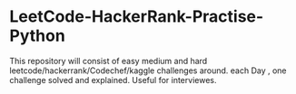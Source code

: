 # LeetCode-HackerRank-Practise-Python
This repository will consist of easy medium and hard leetcode/hackerrank/Codechef/kaggle challenges around. each Day , one challenge solved and explained. Useful for interviewes.
